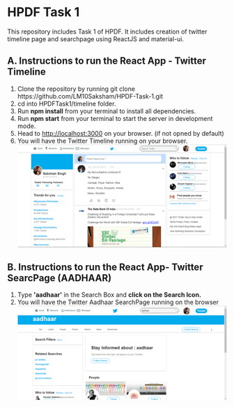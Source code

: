 # HPDF Task 1

<p>This repository includes Task 1 of HPDF. It includes creation of twitter timeline page and searchpage using ReactJS and material-ui.</p>
<h2>A. Instructions to run the React App - Twitter Timeline</h2>
<ol>
  <li>Clone the repository by running git clone https://github.com/LM10Saksham/HPDF-Task-1.git</li>
  <li>cd into HPDFTask1/timeline folder.</li>
  <li>Run <strong>npm install</strong> from your terminal to install all dependencies.</li>
  <li>Run <strong>npm start</strong> from your terminal to start the server in development mode.</li>
  <li>Head to <a href = "http://localhost:3000">http://localhost:3000</a> on your browser. (if not opned by default)</li>
  <li>You will have the Twitter Timeline running on your browser. <br/><img src = "https://github.com/LM10Saksham/HPDF-Task-1/blob/master/Mainpage.png" /></li>
  </ol>
  
  <h2>B. Instructions to run the React App- Twitter SearcPage (AADHAAR)</h2>
  <ol>
  <li>Type <strong>'aadhaar'</strong> in the Search Box and <strong>click on the Search Icon. </strong></li>
  <li>You will have the Twitter Aadhaar SearchPage running on the browser<br/><img src = "https://github.com/LM10Saksham/HPDF-Task-1/blob/master/SearchPage.png" /></li> 
 
